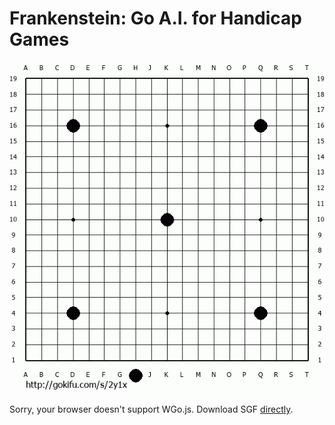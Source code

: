 # Frankenstein: Go A.I. for Handicap Games

![game01](https://github.com/urehkoh/frankenstein/blob/master/game01.gif)

<html>
<head>
<title>My page</title>
<script type="text/javascript" src="https://github.com/urehkoh/frankenstein/blob/master/wgo/wgo.min.js"></script>
<script type="text/javascript" src="https://github.com/urehkoh/frankenstein/blob/master/wgo/wgo.player.min.js"></script>
<link type="text/css" href="https://github.com/urehkoh/frankenstein/blob/master/wgo/wgo.player.css" rel="stylesheet" />
</head>
<body>
<div data-wgo="game01.sgf" style="width: 700px">
Sorry, your browser doesn't support WGo.js. Download SGF <a href="https://github.com/urehkoh/frankenstein/blob/master/game01.sgf">directly</a>.
</div>
</body>
</html>
